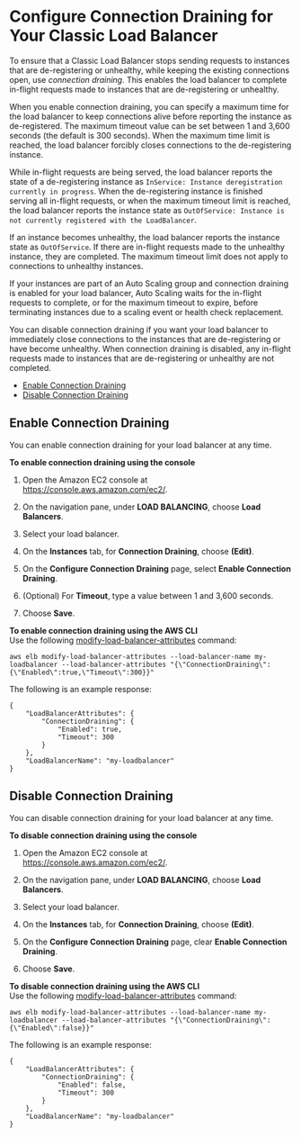 # Configure Connection Draining for Your Classic Load Balancer<a name="config-conn-drain"></a>

To ensure that a Classic Load Balancer stops sending requests to instances that are de\-registering or unhealthy, while keeping the existing connections open, use *connection draining*\. This enables the load balancer to complete in\-flight requests made to instances that are de\-registering or unhealthy\.

When you enable connection draining, you can specify a maximum time for the load balancer to keep connections alive before reporting the instance as de\-registered\. The maximum timeout value can be set between 1 and 3,600 seconds \(the default is 300 seconds\)\. When the maximum time limit is reached, the load balancer forcibly closes connections to the de\-registering instance\.

While in\-flight requests are being served, the load balancer reports the state of a de\-registering instance as `InService: Instance deregistration currently in progress`\. When the de\-registering instance is finished serving all in\-flight requests, or when the maximum timeout limit is reached, the load balancer reports the instance state as `OutOfService: Instance is not currently registered with the LoadBalancer`\.

If an instance becomes unhealthy, the load balancer reports the instance state as `OutOfService`\. If there are in\-flight requests made to the unhealthy instance, they are completed\. The maximum timeout limit does not apply to connections to unhealthy instances\.

If your instances are part of an Auto Scaling group and connection draining is enabled for your load balancer, Auto Scaling waits for the in\-flight requests to complete, or for the maximum timeout to expire, before terminating instances due to a scaling event or health check replacement\.

You can disable connection draining if you want your load balancer to immediately close connections to the instances that are de\-registering or have become unhealthy\. When connection draining is disabled, any in\-flight requests made to instances that are de\-registering or unhealthy are not completed\.


+ [Enable Connection Draining](#enable-conn-drain)
+ [Disable Connection Draining](#disable-conn-drain)

## Enable Connection Draining<a name="enable-conn-drain"></a>

You can enable connection draining for your load balancer at any time\.

**To enable connection draining using the console**

1. Open the Amazon EC2 console at [https://console\.aws\.amazon\.com/ec2/](https://console.aws.amazon.com/ec2/)\.

1. On the navigation pane, under **LOAD BALANCING**, choose **Load Balancers**\.

1. Select your load balancer\.

1. On the **Instances** tab, for **Connection Draining**, choose **\(Edit\)**\.

1. On the **Configure Connection Draining** page, select **Enable Connection Draining**\.

1. \(Optional\) For **Timeout**, type a value between 1 and 3,600 seconds\.

1. Choose **Save**\.

**To enable connection draining using the AWS CLI**  
Use the following [modify\-load\-balancer\-attributes](http://docs.aws.amazon.com/cli/latest/reference/elb/modify-load-balancer-attributes.html) command:

```
aws elb modify-load-balancer-attributes --load-balancer-name my-loadbalancer --load-balancer-attributes "{\"ConnectionDraining\":{\"Enabled\":true,\"Timeout\":300}}"
```

The following is an example response:

```
{
    "LoadBalancerAttributes": {
        "ConnectionDraining": {
            "Enabled": true, 
            "Timeout": 300
        }
    }, 
    "LoadBalancerName": "my-loadbalancer"
}
```

## Disable Connection Draining<a name="disable-conn-drain"></a>

You can disable connection draining for your load balancer at any time\.

**To disable connection draining using the console**

1. Open the Amazon EC2 console at [https://console\.aws\.amazon\.com/ec2/](https://console.aws.amazon.com/ec2/)\.

1. On the navigation pane, under **LOAD BALANCING**, choose **Load Balancers**\.

1. Select your load balancer\.

1. On the **Instances** tab, for **Connection Draining**, choose **\(Edit\)**\.

1. On the **Configure Connection Draining** page, clear **Enable Connection Draining**\.

1. Choose **Save**\.

**To disable connection draining using the AWS CLI**  
Use the following [modify\-load\-balancer\-attributes](http://docs.aws.amazon.com/cli/latest/reference/elb/modify-load-balancer-attributes.html) command:

```
aws elb modify-load-balancer-attributes --load-balancer-name my-loadbalancer --load-balancer-attributes "{\"ConnectionDraining\":{\"Enabled\":false}}"
```

The following is an example response:

```
{
    "LoadBalancerAttributes": {
        "ConnectionDraining": {
            "Enabled": false, 
            "Timeout": 300
        }
    }, 
    "LoadBalancerName": "my-loadbalancer"
}
```